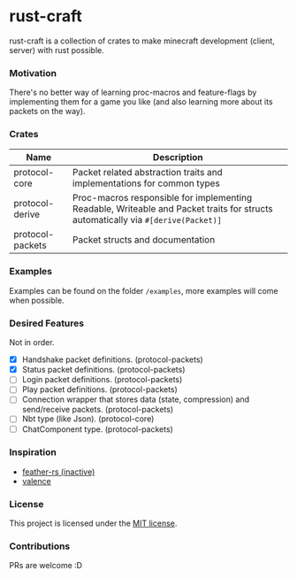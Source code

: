 # rust-craft

rust-craft is a collection of crates to make minecraft development (client, server) with rust possible.

### Motivation

There's no better way of learning proc-macros and feature-flags by implementing them for a game you like (and also learning more about its packets on the way).

### Crates

| Name  | Description |
| - | - |
| protocol-core  | Packet related abstraction traits and implementations for common types |
| protocol-derive  | Proc-macros responsible for implementing Readable, Writeable and Packet traits for structs automatically via `#[derive(Packet)]` |
| protocol-packets | Packet structs and documentation |

### Examples

Examples can be found on the folder `/examples`, more examples will come when possible.

### Desired Features
Not in order.

- [x] Handshake packet definitions. (protocol-packets)
- [x] Status packet definitions. (protocol-packets)
- [ ] Login packet definitions. (protocol-packets)
- [ ] Play packet definitions. (protocol-packets)
- [ ] Connection wrapper that stores data (state, compression) and send/receive packets. (protocol-packets)
- [ ] Nbt type (like Json). (protocol-core)
- [ ] ChatComponent type. (protocol-packets)

### Inspiration

- [feather-rs (inactive)](https://github.com/feather-rs/feather)
- [valence](https://github.com/valence-rs/valence)

### License

This project is licensed under the [MIT license].

[MIT license]: https://github.com/devwckd/rust-craft/blob/main/LICENSE

### Contributions

PRs are welcome :D